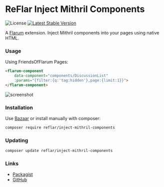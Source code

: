 # ReFlar Inject Mithril Components

![License](https://img.shields.io/badge/license-MIT-blue.svg) [![Latest Stable Version](https://img.shields.io/packagist/v/reflar/inject-mithril-components.svg)](https://packagist.org/packages/reflar/inject-mithril-components)

A [Flarum](http://flarum.org) extension. Inject Mithril components into your pages using native HTML.

### Usage

Using FriendsOfFlarum Pages:

```html
<flarum-component
    data-component="components/DiscussionList"
    :params="{filter:{q:'tag:hidden'},page:{limit:1}}">
</flarum-component>
```

![screenshot](https://i.imgur.com/9q5Qe0d.png)

### Installation

Use [Bazaar](https://discuss.flarum.org/d/5151-flagrow-bazaar-the-extension-marketplace) or install manually with composer:

```sh
composer require reflar/inject-mithril-components
```

### Updating

```sh
composer update reflar/inject-mithril-components
```

### Links

- [Packagist](https://packagist.org/packages/reflar/inject-mithril-components)
- [GitHub](https://github.com/ReFlar/inject-mithril-components)